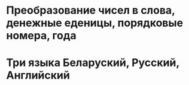 # Преобразование чисел в слова, денежные еденицы, порядковые номера, года 

# Три языка Беларуский, Русский, Английский 

# 
#
#
#
#
#
#
#
#
#
#
#
#
#
#
#
#
#

